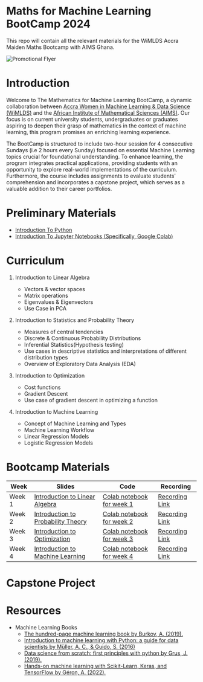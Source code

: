 # Maths for Machine Learning BootCamp 2024
This repo will contain all the relevant materials for the WiMLDS Accra Maiden Maths Bootcamp with AIMS Ghana.

![Promotional Flyer](https://raw.githubusercontent.com/WiMLDS-Ghana/MathsBootCamp24/main/flyer.jpeg)



# Introduction

Welcome to The Mathematics for Machine Learning BootCamp, a dynamic collaboration between [Accra Women in Machine Learning & Data Science (WiMLDS)](http://wimlds.org/about-the-accra-team/) and the [African Institute of Mathematical Sciences (AIMS)](https://aims.edu.gh).  Our focus is on current university students, undergraduates or graduates aspiring to deepen their grasp of mathematics in the context of machine learning, this program promises an enriching learning experience.

The BootCamp is structured to include two-hour session for 4 consecutive Sundays (i.e 2 hours every Sunday) focused on essential Machine Learning topics crucial for foundational understanding. To enhance learning, the program integrates practical applications, providing students with an opportunity to explore real-world implementations of the curriculum. Furthermore, the course includes assignments to evaluate students' comprehension and incorporates a capstone project, which serves as a valuable addition to their career portfolios. 

# Preliminary Materials

- [Introduction To Python](https://github.com/WiMLDS-Ghana/MathsBootCamp24/blob/main/Python_codes/introduction_to_python.ipynb)
- [Introduction To Jupyter Notebooks (Specifically, Google Colab)](https://github.com/WiMLDS-Ghana/MathsBootCamp24/blob/main/Python_codes/intro_to_jupyter_notebook.ipynb)


# Curriculum
1. Introduction to Linear Algebra
      -  Vectors & vector spaces
      -  Matrix operations
      -  Eigenvalues & Eigenvectors
      -  Use Case in PCA
   
2. Introduction to Statistics and Probability Theory
     - Measures of central tendencies
     - Discrete & Continuous Probability Distributions
     - Inferential Statistics(Hypothesis testing)
     - Use cases in descriptive statistics and interpretations of different distribution types
     - Overview of Exploratory Data Analysis (EDA)

3. Introduction to Optimization
    - Cost functions
    - Gradient Descent
    - Use case of gradient descent in optimizing a function

4. Introduction to Machine Learning
    - Concept of Machine Learning and Types
    - Machine Learning Workflow
    - Linear Regression Models
    - Logistic Regression Models
    


# Bootcamp Materials
| Week  | Slides | Code | Recording |
|----------|----------|----------| ----------|
| Week 1 | [Introduction to Linear Algebra](https://github.com/WiMLDS-Ghana/MathsBootCamp24/blob/main/slides/Week_1_WiMLDS_Introduction_To_Linear_Algebra.pdf "link to pdf file") | [Colab notebook for week 1](https://github.com/WiMLDS-Ghana/MathsBootCamp24/blob/main/Python_codes/Week_1_python_codes_linear_algebra.ipynb) | [Recording Link](https://bit.ly/wimlds_maml_wk1)|
| Week 2 | [Introduction to Probability Theory](https://github.com/WiMLDS-Ghana/MathsBootCamp24/blob/main/slides/Week_2_WiMLDS_Introduction_to_Probability_Theory_and_Statistics.pdf "link to pdf file") | [Colab notebook for week 2](https://github.com/WiMLDS-Ghana/MathsBootCamp24/blob/main/Python_codes/Week_2_python_codes_probability_and_statistics.ipynb) | [Recording Link](URL "Optional Title")|
| Week 3 | [Introduction to Optimization](https://github.com/WiMLDS-Ghana/MathsBootCamp24/blob/main/slides/Week3_WiMLDS_Introduction_to_Optimization.pdf "Optional Title") | [Colab notebook for week 3](https://github.com/WiMLDS-Ghana/MathsBootCamp24/blob/main/Python_codes/Week_3_python_codes_optimization.ipynb) | [Recording Link](URL "Optional Title")|
| Week 4 | [Introduction to Machine Learning](https://github.com/WiMLDS-Ghana/MathsBootCamp24/blob/main/slides/Week_4_WiMLDS_Introduction_To_Machine_Learning.pdf "link to pdf file") | [Colab notebook for week 4](https://github.com/WiMLDS-Ghana/MathsBootCamp24/blob/main/Python_codes/Week_4_python_codes_Linear_Regression_Logistic_Regression.ipynb) | [Recording Link](URL "Optional Title")|

# Capstone Project


# Resources
 - Machine Learning Books
    - [The hundred-page machine learning book by Burkov, A. (2019).](https://order-papers.com/sites/default/files/tmp/webform/order_download/pdf-the-hundred-page-machine-learning-book-andriy-burkov-pdf-download-free-book-d835289.pdf)
    - [Introduction to machine learning with Python: a guide for data scientists by Müller, A. C., & Guido, S. (2016)](https://smartnet.niua.org/sites/default/files/webform/ai-strategy/pdf-introduction-to-machine-learning-with-python-a-guide-for-data-sc-andreas-c-mller-sarah-guido-pdf-download-free-book-aa67cdb.pdf)
    - [ Data science from scratch: first principles with python by Grus, J. (2019).](http://www.ir.juit.ac.in:8080/jspui/bitstream/123456789/5371/1/Data%20Science%20from%20Scratch%20First%20Principles%20with%20Python%20by%20Joel%20Grus.pdf)
    - [Hands-on machine learning with Scikit-Learn, Keras, and TensorFlow by Géron, A. (2022).](https://www.stembook.org/sites/default/files/scf_members_attachment/pdf-hands-on-machine-learning-with-scikit-learn-keras-and-tensorflo-aurlien-gron-pdf-download-free-book-e25751f.pdf)

